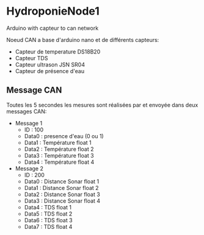 # HydroponieNode1
Arduino with capteur to can network

Noeud CAN a base d'arduino nano et de différents capteurs:
- Capteur de temperature DS18B20
- Capteur TDS
- Capteur ultrason JSN SR04
- Capteur de présence d'eau

## Message CAN
Toutes les 5 secondes les mesures sont réalisées par et envoyée dans deux messages CAN:
* Message 1
    * ID : 100
    * Data0 : presence d'eau (0 ou 1)
    * Data1 : Température float 1
    * Data2 : Température float 2
    * Data3 : Température float 3
    * Data4 : Température float 4
* Message 2
    * ID : 200
    * Data0 : Distance Sonar float 1
    * Data1 : Distance Sonar float 2
    * Data2 : Distance Sonar float 3
    * Data3 : Distance Sonar float 4
    * Data4 : TDS float 1
    * Data5 : TDS float 2
    * Data6 : TDS float 3
    * Data7 : TDS float 4
